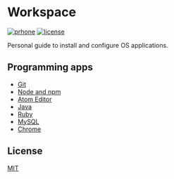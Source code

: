 # Workspace

[![prhone](https://img.shields.io/badge/prhone-project-1b38a9.svg)](http://romelperez.com)
[![license](https://img.shields.io/github/license/romelperez/workspace.svg?maxAge=2592000)](./LICENSE)

Personal guide to install and configure OS applications.

## Programming apps

- [Git](git/)
- [Node and npm](node/)
- [Atom Editor](atom/)
- [Java](java/)
- [Ruby](ruby/)
- [MySQL](mysql/)
- [Chrome](chrome/)

## License

[MIT](./LICENSE)
